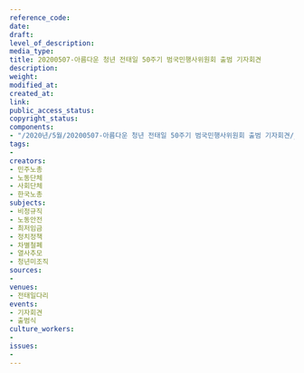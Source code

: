 ```yaml
---
reference_code: 
date: 
draft: 
level_of_description: 
media_type: 
title: 20200507-아름다운 청년 전태일 50주기 범국민행사위원회 출범 기자회견
description: 
weight: 
modified_at: 
created_at: 
link: 
public_access_status: 
copyright_status: 
components:
- "/2020년/5월/20200507-아름다운 청년 전태일 50주기 범국민행사위원회 출범 기자회견/_CTU7867.jpg"
tags:
- 
creators:
- 민주노총
- 노동단체
- 사회단체
- 한국노총
subjects:
- 비정규직
- 노동안전
- 최저임금
- 정치정책
- 차별철폐
- 열사추모
- 청년미조직
sources:
- 
venues:
- 전태일다리
events:
- 기자회견
- 출범식
culture_workers:
- 
issues:
- 
---
```

